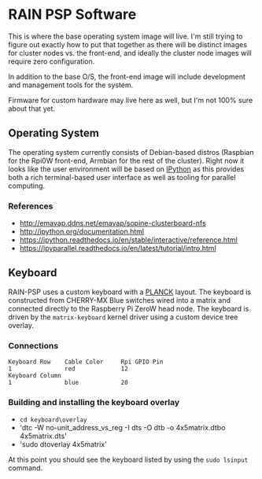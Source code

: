 # RAIN PSP Software

This is where the base operating system image will live.  I'm still trying to figure out exactly how to put that together as there will be distinct images for cluster nodes vs. the front-end, and ideally the cluster node images will require zero configuration.

In addition to the base O/S, the front-end image will include development and management tools for the system.

Firmware for custom hardware may live here as well, but I'm not 100% sure about that yet.

## Operating System

The operating system currently consists of Debian-based distros (Raspbian for the Rpi0W front-end, Armbian for the rest of the cluster).  Right now it looks like the user environment will be based on [IPython](http://ipython.org/documentation.html) as this provides both a rich terminal-based user interface as well as tooling for parallel computing.


### References

* http://emavap.ddns.net/emavap/sopine-clusterboard-nfs
* http://ipython.org/documentation.html
* https://ipython.readthedocs.io/en/stable/interactive/reference.html
* https://ipyparallel.readthedocs.io/en/latest/tutorial/intro.html

## Keyboard

RAIN-PSP uses a custom keyboard with a [PLANCK]() layout.  The keyboard is constructed from CHERRY-MX Blue switches wired into a matrix and connected directly to the Raspberry Pi ZeroW head node.  The keyboard is driven by the `matrix-keyboard` kernel driver using a custom device tree overlay.


### Connections

```
Keyboard Row    Cable Color     Rpi GPIO Pin
1               red             12
Keyboard Column                 
1               blue            20
```

 
### Building and installing the keyboard overlay

* `cd keyboard\overlay`
* 'dtc -W no-unit_address_vs_reg -I dts -O dtb -o 4x5matrix.dtbo 4x5matrix.dts'
* 'sudo dtoverlay 4x5matrix'

At this point you should see the keyboard listed by using the `sudo lsinput` command.

